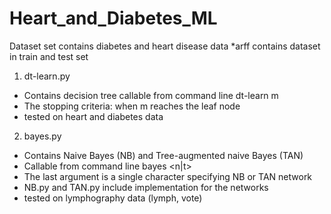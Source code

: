 # Heart_and_Diabetes_ML
Dataset set contains diabetes and heart disease data
*arff contains dataset in train and test set

1. dt-learn.py
- Contains decision tree callable from command line
  dt-learn <train-set-file> <test-set-file> m
- The stopping criteria: when m reaches the leaf node
- tested on heart and diabetes data
  
2. bayes.py
- Contains Naive Bayes (NB) and Tree-augmented naive Bayes (TAN)
- Callable from command line
  bayes <train-set-file> <test-set-file> <n|t>
- The last argument is a single character specifying NB or TAN network
- NB.py and TAN.py include implementation for the networks
- tested on lymphography data (lymph, vote)
  
  
  
  
